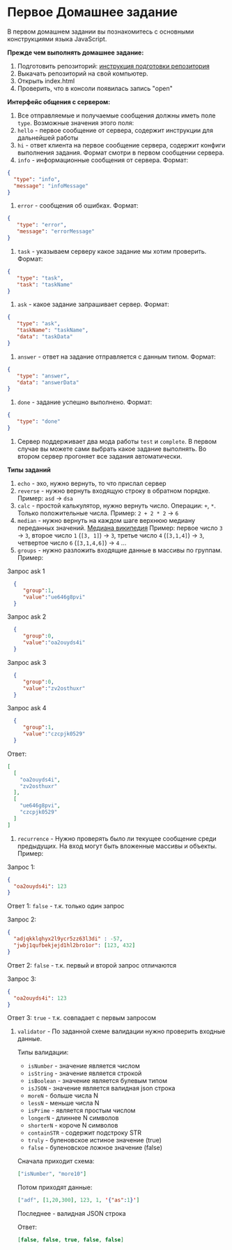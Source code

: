 # Первое Домашнее задание

В первом домашнем задании вы познакомитесь с основными конструкциями языка JavaScript.

**Прежде чем выполнять домашнее задание:**

1. Подготовить репозиторий: [инструкция подготовки репозитория](https://github.yandex-team.ru/elective/instructions/blob/master/homeworkRepo.md)
1. Выкачать репозиторий на свой компьютер.
1. Открыть index.html
1. Проверить, что в консоли появилась запись "open"

**Интерфейс общения с сервером:**

1. Все отправляемые и получаемые сообщения должны иметь поле ``type``. Возможные значения этого поля:
  1. ``hello`` - первое сообщение от сервера, содержит инструкции для дальнейшей работы
  1. ``hi`` - ответ клиента на первое сообщение сервера, содержит конфиги выполнения задания. Формат смотри в первом сообщении сервера.
  1. ``info`` - информационные сообщения от сервера. Формат:
  ```json
  {
    "type": "info",
    "message": "infoMessage"
  }
  ```
  1. ``error`` - сообщения об ошибках. Формат:
  ```json
  {
     "type": "error",
     "message": "errorMessage"
  }
  ```
  1. ``task`` - указываем серверу какое задание мы хотим проверить. Формат:
  ```json
  {
     "type": "task",
     "task": "taskName"
  }
  ```
  1. ``ask`` - какое задание запрашивает сервер. Формат:
  ```json
  {
     "type": "ask",
     "taskName": "taskName",
     "data": "taskData"
  }
  ```
  1. ``answer`` - ответ на задание отправляется с данным типом. Формат:
  ```json
  {
     "type": "answer",
     "data": "answerData"
  }
  ```
  1. ``done`` - задание успешно выполнено. Формат:
  ```json
  {
     "type": "done"
  }
  ```
1. Сервер поддерживает два мода работы ``test`` и ``complete``. В первом случае вы можете сами выбрать какое задание выполнять. Во втором сервер прогоняет все задания автоматически.
 
**Типы заданий**

1. ``echo`` - эхо, нужно вернуть, то что прислал сервер
1. ``reverse`` - нужно вернуть входящую строку в обратном порядке. Пример: ``asd`` -> ``dsa``
1. ``calc`` - простой калькулятор, нужно вернуть число. Операции: ``+``, ``*``. Только положительные числа. Пример: ``2 + 2 * 2`` -> ``6``
1. ``median`` - нужно вернуть на каждом шаге верхнюю медиану переданных значений. [Медиана википедия](https://ru.wikipedia.org/wiki/Медиана_(статистика)) Пример: первое число ``3`` -> ``3``, второе число ``1`` (``[3, 1]``) -> ``3``, третье число ``4`` (``[3,1,4]``) -> ``3``, четвертое число ``6`` (``[3,1,4,6]``) -> ``4`` ... 
1. ``groups`` - нужно разложить входящие данные в массивы по группам. Пример:

  Запрос ask 1
  ```json
    {  
       "group":1,
       "value":"ue646g8pvi"
    }
  ```
  Запрос ask 2
  ```json
    {  
       "group":0,
       "value":"oa2ouyds4i"
    }
  ```
  Запрос ask 3
  ```json
    {  
       "group":0,
       "value":"zv2osthuxr"
    }
  ```
  Запрос ask 4
  ```json
    {  
       "group":1,
       "value":"czcpjk0529"
    }
  ```
  Ответ:
  ```json
  [  
    [  
      "oa2ouyds4i",
      "zv2osthuxr"
    ],
    [  
      "ue646g8pvi",
      "czcpjk0529"
    ]
  ]
  ```
1. ``recurrence`` - Нужно проверять было ли текущее сообщение среди предыдущих. На вход могут быть вложенные массивы и объекты. Пример:
 
  Запрос 1:
  ```json
  {
    "oa2ouyds4i": 123
  }
  ```
  Ответ 1: ``false`` - т.к. только один запрос
  
  Запрос 2:
  ```json
  {
    "adjqkklqhyx2l9ycr5zz63l3di" : -57,
    "jwbj1qufbekjejd1hl2bro1or": [123, 432]
  }
  ```
  Ответ 2: ``false`` - т.к. первый и второй запрос отличаются
  
  Запрос 3:
  ```json
  {
    "oa2ouyds4i": 123
  }
  ```
  Ответ 3: ``true`` - т.к. совпадает с первым запросом
  
1. ```validator``` - По заданной схеме валидации нужно проверить входные данные.

    Типы валидации:
    * ``isNumber`` - значение является числом
    * ``isString`` - значение является строкой
    * ``isBoolean`` - значение является булевым типом
    * ``isJSON`` - значение является валидная json строка
    * ``moreN`` - больше числа N
    * ``lessN`` - меньше числа N
    * ``isPrime`` - является простым числом
    * ``longerN`` - длиннее N символов
    * ``shorterN`` - короче N символов
    * ``containSTR`` - содержит подстроку STR
    * ``truly`` - буленовское истиное значение (true)
    * ``false`` - буленовское ложное значение (false)
    
    Сначала приходит схема:
    ```json
    ["isNumber", "more10"]
    ```
    
    Потом приходят данные:
    ```json
    ["adf", [1,20,300], 123, 1, '{"as":1}']
    ```
    Последнее - валидная JSON  строка
    
    Ответ:
    ```json
    [false, false, true, false, false]
    ```
